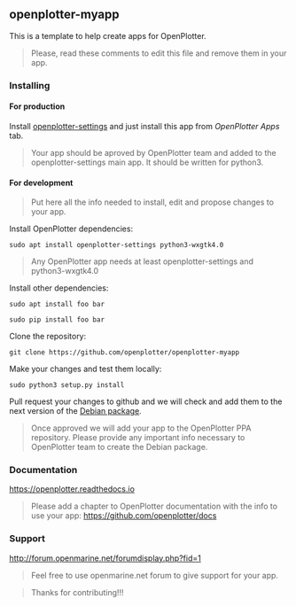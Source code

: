 ## openplotter-myapp

This is a template to help create apps for OpenPlotter. 

> Please, read these comments to edit this file and remove them in your app.

### Installing

#### For production

Install [openplotter-settings](https://github.com/openplotter/openplotter-settings) and just install this app from *OpenPlotter Apps* tab.

> Your app should be aproved by OpenPlotter team and added to the openplotter-settings main app. It should be written for python3. 

#### For development

> Put here all the info needed to install, edit and propose changes to your app.

Install OpenPlotter dependencies:

`sudo apt install openplotter-settings python3-wxgtk4.0`

> Any OpenPlotter app needs at least openplotter-settings and python3-wxgtk4.0

Install other dependencies:

`sudo apt install foo bar`

`sudo pip install foo bar`

Clone the repository:

`git clone https://github.com/openplotter/openplotter-myapp`

Make your changes and test them locally:

`sudo python3 setup.py install`

Pull request your changes to github and we will check and add them to the next version of the [Debian package](https://launchpad.net/~openplotter/+archive/ubuntu/openplotter/).

> Once approved we will add your app to the OpenPlotter PPA repository. Please provide any important info necessary to OpenPlotter team to create the Debian package.

### Documentation

https://openplotter.readthedocs.io

> Please add a chapter to OpenPlotter documentation with the info to use your app: https://github.com/openplotter/docs

### Support

http://forum.openmarine.net/forumdisplay.php?fid=1

> Feel free to use openmarine.net forum to give support for your app.

> Thanks for contributing!!!
